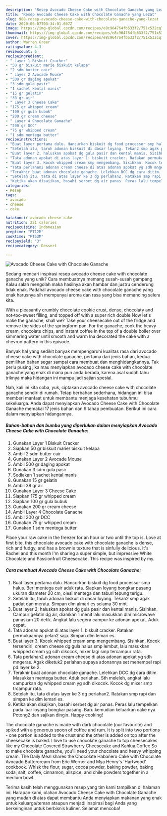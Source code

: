 ```yaml
---
description: "Resep Avocado Cheese Cake with Chocolate Ganache yang Lezat"
title: "Resep Avocado Cheese Cake with Chocolate Ganache yang Lezat"
slug: 988-resep-avocado-cheese-cake-with-chocolate-ganache-yang-lezat
date: 2020-06-07T03:34:01.607Z
image: https://img-global.cpcdn.com/recipes/e8c964764fb633f2/751x532cq70/avocado-cheese-cake-with-chocolate-ganache-foto-resep-utama.jpg
thumbnail: https://img-global.cpcdn.com/recipes/e8c964764fb633f2/751x532cq70/avocado-cheese-cake-with-chocolate-ganache-foto-resep-utama.jpg
cover: https://img-global.cpcdn.com/recipes/e8c964764fb633f2/751x532cq70/avocado-cheese-cake-with-chocolate-ganache-foto-resep-utama.jpg
author: Warren Greer
ratingvalue: 4.3
reviewcount: 6
recipeingredient:
- " Layer 1 Biskuit Cracker"
- "50 gr biskuit marie biskuit kelapa"
- "2 sdm butter cair"
- " Layer 2 Avocade Mouse"
- "500 gr daging apokat"
- "3 sdm gula pasir"
- "1 sachet kental manis"
- "15 gr gelatin"
- "38 gr air"
- " Layer 3 Cheese Cake"
- "175 gr whipped cream"
- "100 gr gula bubuk"
- "200 gr cream cheese"
- " Layer 4 Chocolate Ganache"
- "200 gr DCC"
- "75 gr whipped cream"
- "1 sdm mentega butter"
recipeinstructions:
- "Buat layer pertama dulu. Hancurkan biskuit dg food processor smp halus. Beri mentega cair aduk rata. Siapkan loyang bongkar pasang ukuran diameter 20 cm, olesi mentega dan taburi tepung terigu."
- "Setelah itu, taruh adonan biskuit di dasar loyang. Tekan2 smp agak padat dan merata. Simpan dlm almari es selama 30 mnt."
- "Buat layer 2, haluskan apokat dg gula pasir dan kental manis. Sisihkan. Campur gelatin dg air, diamkan 1 menit lalu masukkan dlm microwave panaskan 20 detik. Angkat lalu segera campur ke adonan apokat. Aduk cepat."
- "Tata adonan apokat di atas layer 1: biskuit cracker. Ratakan permukaannya pelan2 saja. Simpan dlm lemari es."
- "Buat layer 3. Kocok whipped cream smp mengembang. Sisihkan. Kocok tersendiri, cream cheese dg gula halus smp lembut, lalu masukkan whipped cream yg sdh dikocok, mixer lagi smp tercampur rata."
- "Tata perlahan2 adonan cream cheese di atas adonan apokat yg sdh mngeras. Agak diketuk2 perlahan supaya adonannya set menempel rapi pd layer ke 2."
- "Terakhir buat adonan chocolate ganache. Lelehkan DCC dg cara ditim. Masukkan mentega butter. Aduk perlahan. Sth meleleh, angkat lalu campurkan dg whipped cream yg sdh dikocok. Kocok dg mixer smp trcampur rata."
- "Setelah itu, tata di atas layer ke 3 dg perlahan2. Ratakan smp rapi dan simpan ke dlm lemari es."
- "Ketika akan disajikan, basahi serbet dg air panas. Peras lalu tempelkan pada luar loyang bongkar pasang. Baru kemudian keluarkan cake nya. Potong2 dan sajikan dingin. Happy cooking!"
categories:
- Resep
tags:
- avocado
- cheese
- cake

katakunci: avocado cheese cake 
nutrition: 221 calories
recipecuisine: Indonesian
preptime: "PT12M"
cooktime: "PT53M"
recipeyield: "3"
recipecategory: Dessert

---
```



![Avocado Cheese Cake with Chocolate Ganache](https://img-global.cpcdn.com/recipes/e8c964764fb633f2/751x532cq70/avocado-cheese-cake-with-chocolate-ganache-foto-resep-utama.jpg)

Sedang mencari inspirasi resep avocado cheese cake with chocolate ganache yang unik? Cara membuatnya memang susah-susah gampang. Kalau salah mengolah maka hasilnya akan hambar dan justru cenderung tidak enak. Padahal avocado cheese cake with chocolate ganache yang enak harusnya sih mempunyai aroma dan rasa yang bisa memancing selera kita.

With a pleasantly crumbly chocolate cookie crust, dense, chocolaty and not-too-sweet filling, and topped off with a super rich double Now let&#39;s make the ganache, shall we? Take your cheesecake out of the fridge and remove the sides of the springform pan. For the ganache, cook the heavy cream, chocolate chips, and instant coffee in the top of a double boiler over simmering water until smooth and warm Ina decorated the cake with a chevron pattern in this episode.

Banyak hal yang sedikit banyak mempengaruhi kualitas rasa dari avocado cheese cake with chocolate ganache, pertama dari jenis bahan, kedua pemilihan bahan segar sampai cara membuat dan menghidangkannya. Tak perlu pusing jika mau menyiapkan avocado cheese cake with chocolate ganache yang enak di mana pun anda berada, karena asal sudah tahu triknya maka hidangan ini mampu jadi sajian spesial.


Nah, kali ini kita coba, yuk, ciptakan avocado cheese cake with chocolate ganache sendiri di rumah. Tetap berbahan sederhana, hidangan ini bisa memberi manfaat untuk membantu menjaga kesehatan tubuhmu sekeluarga. Anda dapat menyiapkan Avocado Cheese Cake with Chocolate Ganache memakai 17 jenis bahan dan 9 tahap pembuatan. Berikut ini cara dalam menyiapkan hidangannya.

<!--inarticleads1-->

##### Bahan-bahan dan bumbu yang diperlukan dalam menyiapkan Avocado Cheese Cake with Chocolate Ganache:

1. Gunakan  Layer 1 Biskuit Cracker
1. Siapkan 50 gr biskuit marie/ biskuit kelapa
1. Ambil 2 sdm butter cair
1. Gunakan  Layer 2 Avocade Mouse
1. Ambil 500 gr daging apokat
1. Gunakan 3 sdm gula pasir
1. Sediakan 1 sachet kental manis
1. Gunakan 15 gr gelatin
1. Ambil 38 gr air
1. Gunakan  Layer 3 Cheese Cake
1. Siapkan 175 gr whipped cream
1. Siapkan 100 gr gula bubuk
1. Gunakan 200 gr cream cheese
1. Ambil  Layer 4 Chocolate Ganache
1. Ambil 200 gr DCC
1. Gunakan 75 gr whipped cream
1. Gunakan 1 sdm mentega butter


Place your raw cake in the freezer for an hour or two until the top is. Love at first bite, this chocolate avocado cake with chocolate ganache is dense, rich and fudgy, and has a brownie texture that is sinfully delicious. It&#39;s Rachel and this month I&#39;m sharing a super simple, but impressive White Chocolate and Passionfruit Cheesecake. This recipe was inspired by my. 

<!--inarticleads2-->

##### Cara membuat Avocado Cheese Cake with Chocolate Ganache:

1. Buat layer pertama dulu. Hancurkan biskuit dg food processor smp halus. Beri mentega cair aduk rata. Siapkan loyang bongkar pasang ukuran diameter 20 cm, olesi mentega dan taburi tepung terigu.
1. Setelah itu, taruh adonan biskuit di dasar loyang. Tekan2 smp agak padat dan merata. Simpan dlm almari es selama 30 mnt.
1. Buat layer 2, haluskan apokat dg gula pasir dan kental manis. Sisihkan. Campur gelatin dg air, diamkan 1 menit lalu masukkan dlm microwave panaskan 20 detik. Angkat lalu segera campur ke adonan apokat. Aduk cepat.
1. Tata adonan apokat di atas layer 1: biskuit cracker. Ratakan permukaannya pelan2 saja. Simpan dlm lemari es.
1. Buat layer 3. Kocok whipped cream smp mengembang. Sisihkan. Kocok tersendiri, cream cheese dg gula halus smp lembut, lalu masukkan whipped cream yg sdh dikocok, mixer lagi smp tercampur rata.
1. Tata perlahan2 adonan cream cheese di atas adonan apokat yg sdh mngeras. Agak diketuk2 perlahan supaya adonannya set menempel rapi pd layer ke 2.
1. Terakhir buat adonan chocolate ganache. Lelehkan DCC dg cara ditim. Masukkan mentega butter. Aduk perlahan. Sth meleleh, angkat lalu campurkan dg whipped cream yg sdh dikocok. Kocok dg mixer smp trcampur rata.
1. Setelah itu, tata di atas layer ke 3 dg perlahan2. Ratakan smp rapi dan simpan ke dlm lemari es.
1. Ketika akan disajikan, basahi serbet dg air panas. Peras lalu tempelkan pada luar loyang bongkar pasang. Baru kemudian keluarkan cake nya. Potong2 dan sajikan dingin. Happy cooking!


The chocolate ganache is made with dark chocolate (our favourite) and spiked with a generous spoon of coffee and rum. It is split into two portions - one portion is added to the crust and the other is added on top after the cheesecake is baked. I love to use chocolate ganache to top cheesecakes like my Chocolate Covered Strawberry Cheesecake and Kahlua Coffee So to make chocolate ganache, you&#39;ll need your chocolate and heavy whipping cream. The Daily Meal shares the Chocolate Habañero Cake with Chocolate Avocado Buttercream from Eric Werner and Mya Henry&#39;s &#39;Hartwood&#39; cookbook. Whisk the flour, sugar, cocoa powder, baking powder, baking soda, salt, coffee, cinnamon, allspice, and chile powders together in a medium bowl. 

Terima kasih telah menggunakan resep yang tim kami tampilkan di halaman ini. Harapan kami, olahan Avocado Cheese Cake with Chocolate Ganache yang mudah di atas dapat membantu Anda menyiapkan makanan yang enak untuk keluarga/teman ataupun menjadi inspirasi bagi Anda yang berkeinginan untuk berbisnis kuliner. Selamat mencoba!
